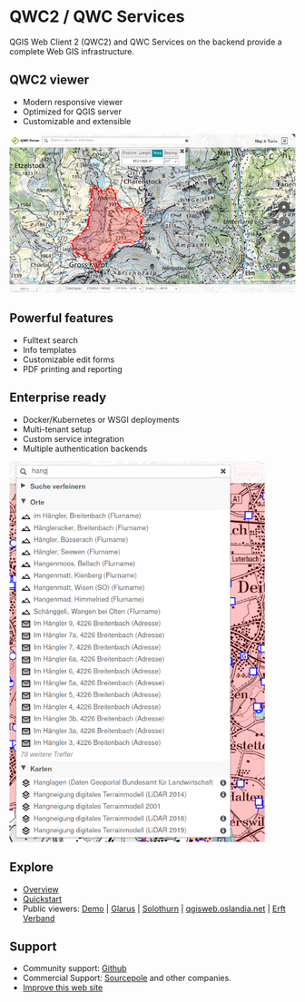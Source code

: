 # QWC2 / QWC Services

QGIS Web Client 2 (QWC2) and QWC Services on the backend provide a complete Web GIS infrastructure.


## QWC2 viewer

* Modern responsive viewer
* Optimized for QGIS server
* Customizable and extensible

![QWC2](./images/viewer.jpg?style=centerme)

## Powerful features

* Fulltext search
* Info templates
* Customizable edit forms
* PDF printing and reporting


## Enterprise ready

* Docker/Kubernetes or WSGI deployments
* Multi-tenant setup
* Custom service integration
* Multiple authentication backends

![Search](./images/search.png?style=centerme)

## Explore

* [Overview](/overview/)
* [Quickstart](/quick-start/)
* Public viewers: [Demo](http://qwc2.sourcepole.ch) | [Glarus](https://map.geo.gl.ch/) | [Solothurn](https://geo.so.ch/map/) | [qgisweb.oslandia.net](https://qgisweb.oslandia.net/) | [Erft Verband](http://webgis.erftverband.de)

## Support

* Community support: [Github](https://github.com/qgis/qwc2-demo-app/issues)
* Commercial Support: [Sourcepole](https://www.sourcepole.com/) and other companies.
* [Improve this web site](https://github.com/qwc-services/qwc-services.github.io/)

